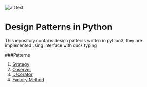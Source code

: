 ![alt text](http://docs.python.org.ar/tutorial/img/python-3-logo.png "Python 3 logo")
# Design Patterns in Python


This repository contains design patterns written in python3, they are implemented using interface with duck typing


###Patterns

1. [Strategy](https://github.com/dherykw/Design-Patterns-in-Python/tree/master/Strategy)
2. [Observer](https://github.com/dherykw/Design-Patterns-in-Python/tree/master/Observer)
3. [Decorator](https://github.com/dherykw/Design-Patterns-in-Python/tree/master/Decorator)
3. [Factory Method](https://github.com/dherykw/Design-Patterns-in-Python/tree/master/Factory_Method)